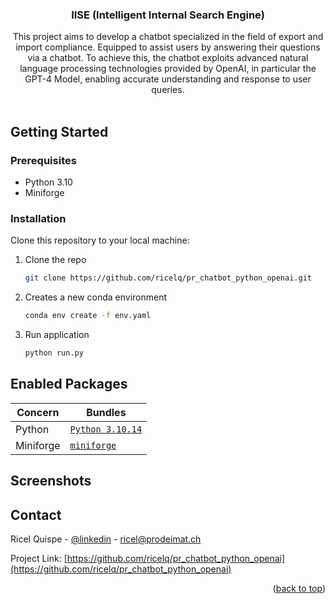 <span id="readme-top"></span>

<div align="center">

<h3 align="center">IISE (Intelligent Internal Search Engine)</h3>

  <p align="center">
      This project aims to develop a chatbot specialized in the field of export and import compliance. Equipped to assist users by answering their questions via a chatbot. To achieve this, the chatbot exploits advanced natural language processing technologies provided by OpenAI, in particular the GPT-4 Model, enabling accurate understanding and response to user queries.
    <br />    <br />
    </p>
</div>

## Getting Started

### Prerequisites

- Python 3.10
- Miniforge

### Installation

Clone this repository to your local machine:

1. Clone the repo

   ```sh
   git clone https://github.com/ricelq/pr_chatbot_python_openai.git
   ```

2. Creates a new conda environment
   <br>

   ```sh
   conda env create -f env.yaml
   ```

3. Run application

   ```sh
   python run.py

   ```

## Enabled Packages

| Concern   | Bundles                                                                    |
| --------- | -------------------------------------------------------------------------- |
| Python    | [`Python 3.10.14`](https://www.python.org/downloads/release/python-31014/) |
| Miniforge | [`miniforge`](https://github.com/conda-forge/miniforge)                    |

## Screenshots

## Contact

Ricel Quispe - [@linkedin](https://www.linkedin.com/in/ricelquispe) - ricel@prodeimat.ch

Project Link: [https://github.com/ricelq/pr_chatbot_python_openai](https://github.com/ricelq/pr_chatbot_python_openai)

<p align="right">(<a href="#readme-top">back to top</a>)</p>
